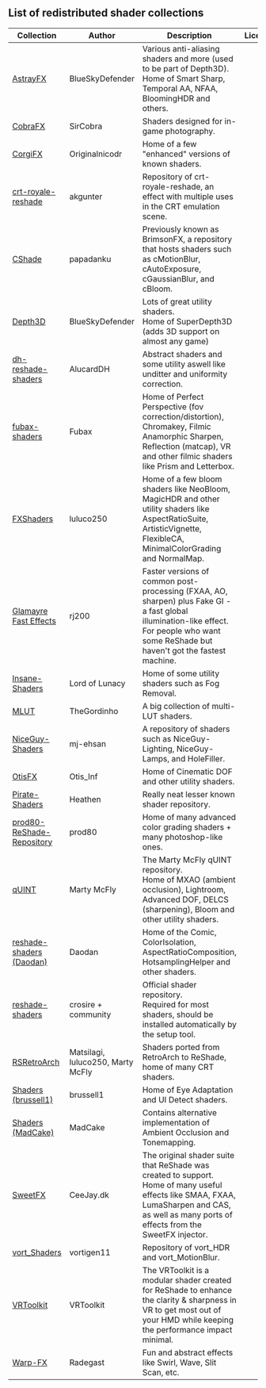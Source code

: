 ## List of redistributed shader collections

| Collection | Author | Description | License |
|---|---|---|---|
| [AstrayFX](https://blueskydefender.github.io/AstrayFX/) | BlueSkyDefender | Various anti-aliasing shaders and more (used to be part of Depth3D).<br/>Home of Smart Sharp, Temporal AA, NFAA, BloomingHDR and others. |
| [CobraFX](https://github.com/LordKobra/CobraFX/tree/master) | SirCobra | Shaders designed for in-game photography. |
| [CorgiFX](https://github.com/originalnicodr/CorgiFX) | Originalnicodr | Home of a few "enhanced" versions of known shaders. |
| [crt-royale-reshade](https://github.com/akgunter/crt-royale-reshade) | akgunter | Repository of crt-royale-reshade, an effect with multiple uses in the CRT emulation scene. |
| [CShade](https://github.com/papadanku/CShade) | papadanku | Previously known as BrimsonFX, a repository that hosts shaders such as cMotionBlur, cAutoExposure, cGaussianBlur, and cBloom. |
| [Depth3D](https://github.com/BlueSkyDefender/Depth3D) | BlueSkyDefender | Lots of great utility shaders.<br/>Home of SuperDepth3D (adds 3D support on almost any game) |
| [dh-reshade-shaders](https://github.com/AlucardDH/dh-reshade-shaders) | AlucardDH | Abstract shaders and some utility aswell like unditter and uniformity correction. |
| [fubax-shaders](https://github.com/Fubaxiusz/fubax-shaders) | Fubax | Home of Perfect Perspective (fov correction/distortion), Chromakey, Filmic Anamorphic Sharpen, Reflection (matcap), VR and other filmic shaders like Prism and Letterbox. |
| [FXShaders](https://github.com/luluco250/FXShaders) | luluco250 | Home of a few bloom shaders like NeoBloom, MagicHDR and other utility shaders like AspectRatioSuite, ArtisticVignette, FlexibleCA, MinimalColorGrading and NormalMap. |
| [Glamayre Fast Effects](https://github.com/rj200/Glamarye_Fast_Effects_for_ReShade) | rj200 | Faster versions of common post-processing (FXAA, AO, sharpen) plus Fake GI - a fast global illumination-like effect. For people who want some ReShade but haven't got the fastest machine. |
| [Insane-Shaders ](https://github.com/LordOfLunacy/Insane-Shaders) | Lord of Lunacy | Home of some utility shaders such as Fog Removal. |
| [MLUT ](https://github.com/TheGordinho/MLUT) | TheGordinho | A big collection of multi-LUT shaders. |
| [NiceGuy-Shaders](https://github.com/mj-ehsan/NiceGuy-Shaders) | mj-ehsan | A repository of shaders such as NiceGuy-Lighting, NiceGuy-Lamps, and HoleFiller. |
| [OtisFX](https://github.com/FransBouma/OtisFX) | Otis_Inf | Home of Cinematic DOF and other utility shaders. |
| [Pirate-Shaders](https://github.com/Heathen/Pirate-Shaders) | Heathen | Really neat lesser known shader repository. |
| [prod80-ReShade-Repository](https://github.com/prod80/prod80-ReShade-Repository) | prod80 | Home of many advanced color grading shaders + many photoshop-like ones. |
| [qUINT](https://github.com/martymcmodding/qUINT) | Marty McFly | The Marty McFly qUINT repository.<br/>Home of MXAO (ambient occlusion), Lightroom, Advanced DOF, DELCS (sharpening), Bloom and other utility shaders. |
| [reshade-shaders (Daodan)](https://github.com/Daodan317081/reshade-shaders) | Daodan | Home of the Comic, ColorIsolation, AspectRatioComposition, HotsamplingHelper and other shaders. |
| [reshade-shaders](https://github.com/crosire/reshade-shaders) | crosire + community | Official shader repository.<br/>Required for most shaders, should be installed automatically by the setup tool. |
| [RSRetroArch](https://github.com/Matsilagi/RSRetroArch) | Matsilagi, luluco250, Marty McFly | Shaders ported from RetroArch to ReShade, home of many CRT shaders. |
| [Shaders (brussell1)](https://github.com/brussell1/Shaders) | brussell1 | Home of Eye Adaptation and UI Detect shaders. |
| [Shaders (MadCake)](https://github.com/ConstantineRudenko/Shaders/tree/master/reshade/Shaders) | MadCake | Contains alternative implementation of Ambient Occlusion and Tonemapping. |
| [SweetFX](https://github.com/CeeJayDK/SweetFX) | CeeJay.dk | The original shader suite that ReShade was created to support.<br/>Home of many useful effects like SMAA, FXAA, LumaSharpen and CAS, as well as many ports of effects from the SweetFX injector. |
| [vort_Shaders](https://github.com/vortigern11/vort_Shaders) | vortigen11 | Repository of vort_HDR and vort_MotionBlur. |
| [VRToolkit](https://github.com/retroluxfilm/reshade-vrtoolkit) | VRToolkit | The VRToolkit is a modular shader created for ReShade to enhance the clarity & sharpness in VR to get most out of your HMD while keeping the performance impact minimal. |
| [Warp-FX](https://github.com/Radegast-FFXIV/reshade-shaders) | Radegast | Fun and abstract effects like Swirl, Wave, Slit Scan, etc. |
